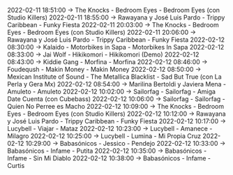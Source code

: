 2022-02-11 18:51:00 -> The Knocks - Bedroom Eyes - Bedroom Eyes (con Studio Killers)
2022-02-11 18:55:00 -> Rawayana y José Luis Pardo - Trippy Caribbean - Funky Fiesta
2022-02-11 20:03:00 -> The Knocks - Bedroom Eyes - Bedroom Eyes (con Studio Killers)
2022-02-11 20:06:00 -> Rawayana y José Luis Pardo - Trippy Caribbean - Funky Fiesta
2022-02-12 08:30:00 -> Kalaido - Motorbikes in Sapa - Motorbikes In Sapa
2022-02-12 08:33:00 -> Jai Wolf - Hikikomori - Hikikomori (Demo)
2022-02-12 08:43:00 -> Kiddie Gang - Morfina - Morfina
2022-02-12 08:46:00 -> Foudeqush - Makin Money - Makin Money
2022-02-12 08:50:00 -> Mexican Institute of Sound - The Metallica Blacklist - Sad But True (con La Perla y Gera Mx)
2022-02-12 08:54:00 -> Marilina Bertoldi y Javiera Mena - Amuleto - Amuleto
2022-02-12 10:02:00 -> Sailorfag - Sailorfag - Amiga Date Cuenta (con Cubebass)
2022-02-12 10:06:00 -> Sailorfag - Sailorfag - Quien No Perree es Macho
2022-02-12 10:09:00 -> The Knocks - Bedroom Eyes - Bedroom Eyes (con Studio Killers)
2022-02-12 10:12:00 -> Rawayana y José Luis Pardo - Trippy Caribbean - Funky Fiesta
2022-02-12 10:17:00 -> Lucybell - Viajar - Mataz
2022-02-12 10:23:00 -> Lucybell - Amanece - Milagro
2022-02-12 10:25:00 -> Lucybell - Lumina - Mi Propia Cruz
2022-02-12 10:29:00 -> Babasónicos - Jessico - Pendejo
2022-02-12 10:33:00 -> Babasónicos - Infame - Putita
2022-02-12 10:35:00 -> Babasónicos - Infame - Sin Mi Diablo
2022-02-12 10:38:00 -> Babasónicos - Infame - Curtis
